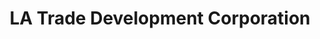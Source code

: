 ---
title: "LA Trade Development Corporation"
url: /santo-tomas/la-trade-development-corporation/
shop: Motorrad
---